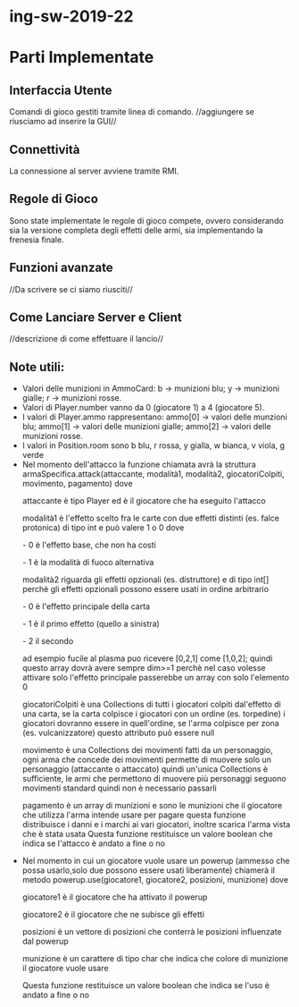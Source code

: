 # ing-sw-2019-22

# **Parti Implementate**

**Interfaccia Utente**
-
Comandi di gioco gestiti tramite linea di comando.
//aggiungere se riusciamo ad inserire la GUI//

**Connettività**
-
La connessione al server avviene tramite RMI.

**Regole di Gioco**
-
Sono state implementate le regole di gioco compete, ovvero considerando sia la versione completa degli effetti delle
armi, sia implementando la frenesia finale.

**Funzioni avanzate**
-
//Da scrivere se ci siamo riusciti//

**Come Lanciare Server e Client**
- 
//descrizione di come effettuare il lancio//



**Note utili:**
-
- Valori delle munizioni in AmmoCard: b -> munizioni blu; y -> munizioni gialle; r -> munizioni rosse.
- Valori di Player.number vanno da 0 (giocatore 1) a 4 (giocatore 5).
- I valori di Player.ammo rappresentano: ammo[0] -> valori delle munzioni blu; ammo[1] -> valori delle munizioni gialle; ammo[2] -> valori delle munizioni rosse.
- I valori in Position.room sono b blu, r rossa, y gialla, w bianca, v viola, g verde
- Nel momento dell'attacco la funzione chiamata avrà la struttura armaSpecifica.attack(attaccante, modalità1, modalità2, giocatoriColpiti, movimento, pagamento)
    dove
    <p>attaccante è tipo Player ed è il giocatore che ha eseguito l'attacco</p>
    <p>modalità1 è l'effetto scelto fra le carte con due effetti distinti (es. falce protonica) di tipo int e può valere 1 o 0 dove</p>
        <p>- 0 è l'effetto base, che non ha costi</p>
        <p>- 1 è la modalità di fuoco alternativa</p>
    <p>modalità2 riguarda gli effetti opzionali (es. distruttore) e di tipo int[] perchè gli effetti opzionali possono essere usati in ordine arbitrario</p>
        <p>- 0 è l'effetto principale della carta</p>
        <p>- 1 è il primo effetto (quello a sinistra)</p>
        <p>- 2 il secondo</p>
        ad esempio fucile al plasma puo ricevere [0,2,1] come [1,0,2];
        quindi questo array dovrà avere sempre dim>=1 perchè nel caso volesse attivare solo l'effetto principale passerebbe un array con solo l'elemento 0
    <p>giocatoriColpiti è una Collections di tutti i giocatori colpiti dal'effetto di una carta, se la carta colpisce i 
        giocatori con un ordine (es. torpedine) i giocatori dovranno essere in quell'ordine, se l'arma colpisce per 
        zona (es. vulcanizzatore) questo attributo può essere null</p>
    <p>movimento è una Collections dei movimenti fatti da un personaggio, ogni arma che concede dei movimenti permette di 
        muovere solo un personaggio (attaccante o attaccato) quindi un'unica Collections è sufficiente, le armi che 
        permettono di muovere più personaggi seguono movimenti standard quindi non è necessario passarli</p>
    <p>pagamento è un array di munizioni e sono le munizioni che il giocatore che utilizza l'arma intende usare per pagare
    questa funzione distribuisce i danni e i marchi ai vari giocatori, inoltre scarica l'arma vista che è stata usata
    Questa funzione restituisce un valore boolean che indica se l'attacco è andato a fine o no</p>
- Nel momento in cui un giocatore vuole usare un powerup (ammesso che possa usarlo,solo due possono essere usati liberamente)
    chiamerà il metodo powerup.use(giocatore1, giocatore2, posizioni, munizione) dove
        <p>giocatore1 è il giocatore che ha attivato il powerup</p>
        <p>giocatore2 è il giocatore che ne subisce gli effetti</p>
        <p>posizioni è un vettore di posizioni che conterrà le posizioni influenzate dal powerup</p>
        <p>munizione è un carattere di tipo char che indica che colore di munizione il giocatore vuole usare</p>
    Questa funzione restituisce un valore boolean che indica se l'uso è andato a fine o no